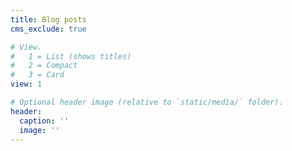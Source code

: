 ```yaml
---
title: Blog posts
cms_exclude: true

# View.
#   1 = List (shows titles)
#   2 = Compact
#   3 = Card
view: 1

# Optional header image (relative to `static/media/` folder).
header:
  caption: ''
  image: ''
---
```

